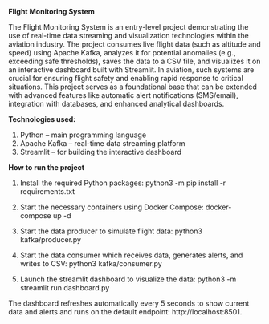 **Flight Monitoring System**

The Flight Monitoring System is an entry-level project demonstrating the use of real-time data streaming and visualization technologies within the aviation industry. The project consumes live flight data (such as altitude and speed) using Apache Kafka, analyzes it for potential anomalies (e.g., exceeding safe thresholds), saves the data to a CSV file, and visualizes it on an interactive dashboard built with Streamlit. In aviation, such systems are crucial for ensuring flight safety and enabling rapid response to critical situations. This project serves as a foundational base that can be extended with advanced features like automatic alert notifications (SMS/email), integration with databases, and enhanced analytical dashboards.

**Technologies used:**

1. Python – main programming language
2. Apache Kafka – real-time data streaming platform
3. Streamlit – for building the interactive dashboard

**How to run the project**

1. Install the required Python packages:
   python3 -m pip install -r requirements.txt
   
2. Start the necessary containers using Docker Compose:
   docker-compose up -d
   
3. Start the data producer to simulate flight data:
   python3 kafka/producer.py

4. Start the data consumer which receives data, generates alerts, and writes to CSV:
   python3 kafka/consumer.py
   
5. Launch the streamlit dashboard to visualize the data:
   python3 -m streamlit run dashboard.py


The dashboard refreshes automatically every 5 seconds to show current data and alerts and runs on the default endpoint: http://localhost:8501.  


